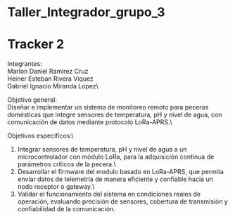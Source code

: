# Taller_Integrador_grupo_3

# Tracker 2

Integrantes:\
Marlon Daniel Ramirez Cruz\
Heiner Esteban Rivera Viquez\
Gabriel Ignacio Miranda Lopez\

Objetivo general:\
Diseñar e implementar un sistema de monitoreo remoto para peceras domésticas que integre sensores de temperatura, pH y nivel de agua, con comunicación de datos mediante protocolo LoRa-APRS.\

Objetivos especificos:\
1. Integrar sensores de temperatura, pH y nivel de agua a un microcontrolador con módulo LoRa, para la adquisición continua de parámetros críticos de la pecera.\
2. Desarrollar el firmware del modulo basado en LoRa-APRS, que permita enviar datos de telemetría de manera eficiente y confiable hacia un nodo receptor o gateway.\
3. Validar el funcionamiento del sistema en condiciones reales de operación, evaluando precisión de sensores, cobertura de transmisión y confiabilidad de la comunicación.
